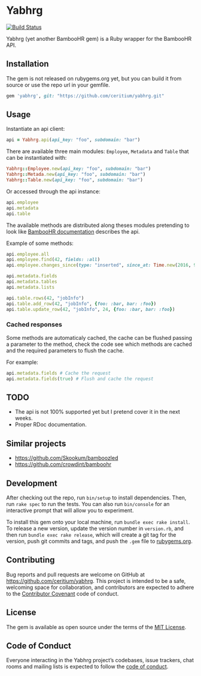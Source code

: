 # Yabhrg

[![Build Status](https://travis-ci.org/ceritium/yabhrg.svg?branch=master)](https://travis-ci.org/ceritium/yabhrg)

Yabhrg (yet another BambooHR gem) is a Ruby wrapper for the BambooHR API.

## Installation

The gem is not released on rubygems.org yet, but you can build it from source or use the repo url in your gemfile.

```ruby
gem 'yabhrg', git: "https://github.com/ceritium/yabhrg.git"
```

## Usage

Instantiate an api client:

```ruby
api = Yabhrg.api(api_key: "foo", subdomain: "bar")
```

There are available three main modules: `Employee`, `Metadata` and `Table` that can be instantiated with:

```ruby
Yabhrg::Employee.new(api_key: "foo", subdomain: "bar")
Yabhrg::Metada.new(api_key: "foo", subdomain: "bar")
Yabhrg::Table.new(api_key: "foo", subdomain: "bar")
```

Or accessed through the api instance:

```ruby
api.employee
api.metadata
api.table
```

The available methods are distributed along theses modules pretending to look like [BambooHR documentation](https://www.bamboohr.com/api/documentation/) describes the api.

Example of some methods:

```ruby
api.employee.all
api.employee.find(42, fields: :all)
api.employee.changes_since(type: "inserted", since_at: Time.new(2016, 9, 23, 0o2, 40, 0))

api.metadata.fields
api.metadata.tables
api.metadata.lists

api.table.rows(42, "jobInfo")
api.table.add_row(42, "jobInfo", {foo: :bar, bar: :foo})
api.table.update_row(42, "jobInfo", 24, {foo: :bar, bar: :foo})
```

### Cached responses

Some methods are automaticaly cached, the cache can be flushed passing a parameter to the method, check the code see which methods are cached and the required parameters to flush the cache.

For example:

```ruby
api.metadata.fields # Cache the request
api.metadata.fields(true) # Flush and cache the request
```

## TODO

- The api is not 100% supported yet but I pretend cover it in the next weeks.
- Proper RDoc documentation.

## Similar projects

- https://github.com/Skookum/bamboozled
- https://github.com/crowdint/bamboohr

## Development

After checking out the repo, run `bin/setup` to install dependencies. Then, run `rake spec` to run the tests. You can also run `bin/console` for an interactive prompt that will allow you to experiment.

To install this gem onto your local machine, run `bundle exec rake install`. To release a new version, update the version number in `version.rb`, and then run `bundle exec rake release`, which will create a git tag for the version, push git commits and tags, and push the `.gem` file to [rubygems.org](https://rubygems.org).

## Contributing

Bug reports and pull requests are welcome on GitHub at https://github.com/ceritium/yabhrg. This project is intended to be a safe, welcoming space for collaboration, and contributors are expected to adhere to the [Contributor Covenant](http://contributor-covenant.org) code of conduct.

## License

The gem is available as open source under the terms of the [MIT License](https://opensource.org/licenses/MIT).

## Code of Conduct

Everyone interacting in the Yabhrg project’s codebases, issue trackers, chat rooms and mailing lists is expected to follow the [code of conduct](https://github.com/[USERNAME]/yabhrg/blob/master/CODE_OF_CONDUCT.md).
